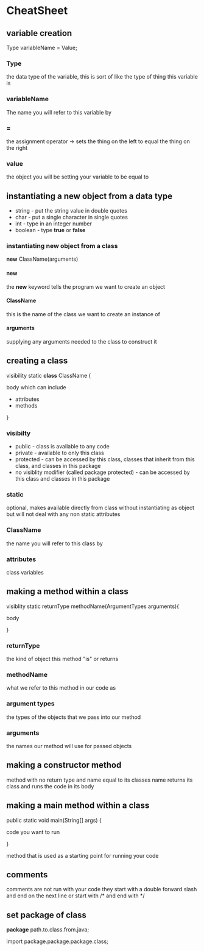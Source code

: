 # CheatSheet
## variable creation

Type variableName = Value;

### Type
the data type of the variable, this is sort of like the type of thing this variable is

### variableName
The name you will refer to this variable by

### = 
the assignment operator -> sets the thing on the left to equal the thing on the right

### value
the object you will be setting your variable to be equal to

## instantiating a new object from a data type
- string - put the string value in double quotes
- char - put a single character in single quotes
- int - type in an integer number
- boolean - type **true** or **false**
### instantiating new object from a class

**new** ClassName(arguments)

#### new
the **new** keyword tells the program we want to create an object

#### ClassName
this is the name of the class we want to create an instance of

#### arguments
supplying any arguments needed to the class to construct it

## creating a class

visibility static **class** ClassName { 

body which can include
- attributes
- methods

}

### visibilty

- public - class is available to any code
- private - available to only this class
- protected - can be accessed by this class, classes that inherit from this class, and classes in this package
- no visiblity modifier (called package protected) - can be accessed by this class and classes in this package

### static
optional, makes available directly from class without instantiating as object but will not deal with any non static attributes

### ClassName
the name you will refer to this class by

### attributes
class variables

## making a method within a class

visiblity static returnType methodName(ArgumentTypes arguments){

body

}

### returnType
the kind of object this method "is" or returns

### methodName
what we refer to this method in our code as

### argument types
the types of the objects that we pass into our method

### arguments
the names our method will use for passed objects

## making a constructor method
method with no return type and name equal to its classes name
returns its class and runs the code in its body

## making a main method within a class
public static void main(String[] args) {

code you want to run

}

method that is used as a starting point for running your code

## comments
comments are not run with your code
they start with a double forward slash and end on the next line
or start with /* and end with */

## set package of class
**package** path.to.class.from.java;

import package.package.package.class;